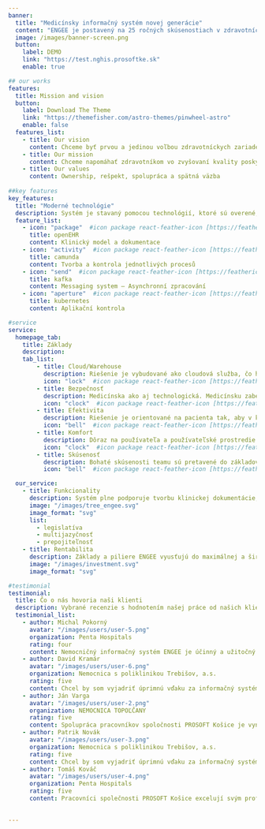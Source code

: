 ```yaml
---
banner:
  title: "Medicínsky informačný systém novej generácie"
  content: "ENGEE je postavený na 25 ročných skúsenostiach v zdravotníckom IT. Tieto skúsenosti sa pretavili do systému s totálnou konfigurovateľnosťou a elastickosťou pre prispôsobenie sa akémukoľvek zdravotnému zariadeniu, jeho procesom a spôsobom tvorby a evidencie klinickej dokumentácie. Zabezpečuje maximálnu bezpečnosť, efektivitu a komfort pacientom, zdravotníckym pracovníkom a manažérom. Poskytuje všetky potrebné prehľady a reporty pre neustále zlepšovanie a zefektívnenie poskytovanej zdravotnej starostlivosti. Je moderný, komplexný, integrovaný a nadčasový."
  image: /images/banner-screen.png
  button:
    label: DEMO
    link: "https://test.nghis.prosoftke.sk"
    enable: true

## our works
features:
  title: Mission and vision
  button:
    label: Download The Theme
    link: "https://themefisher.com/astro-themes/pinwheel-astro"
    enable: false
  features_list:
    - title: Our vision
      content: Chceme byť prvou a jedinou voľbou zdravotníckych zariadení
    - title: Our mission
      content: Chceme napomáhať zdravotníkom vo zvyšovaní kvality poskytovaných služieb a zároveň vo zvyšovaní rentability zdravotníckych zariadení
    - title: Our values
      content: Ownership, rešpekt, spolupráca a spätná väzba
      
##key features
key_features:
  title: "Moderné technológie"
  description: Systém je stavaný pomocou technológií, ktoré sú overené, škálovateľné a otvorené.
  feature_list:
    - icon: "package"  #icon package react-feather-icon [https://feathericons.com/]
      title: openEHR
      content: Klinický model a dokumentace
    - icon: "activity"  #icon package react-feather-icon [https://feathericons.com/]
      title: camunda
      content: Tvorba a kontrola jednotlivých procesů
    - icon: "send"  #icon package react-feather-icon [https://feathericons.com/]
      title: kafka
      content: Messaging system – Asynchronní zpracování
    - icon: "aperture"  #icon package react-feather-icon [https://feathericons.com/]
      title: kubernetes
      content: Aplikační kontrola

#service
service:
  homepage_tab:
    title: Základy
    description: 
    tab_list:
        - title: Cloud/Warehouse
          description: Riešenie je vybudované ako cloudová služba, čo ho umožní efektívne prevádzkovať, zjednodušiť jeho škálovanie a urýchli nasadzovanie nových funkcionalít a zmien. Zároveň riešenie podporuje  zdieľanie údajov o pacientoch medzi jednotlivými nemocničnými zariadeniami s cieľom odbremeniť zdravotný personál od zdĺhavej evidencie údajov z papierových podkladov, pričom bude rešpektovať bezpečnostné a legislatívne predpisy. 
          icon: "lock"  #icon package react-feather-icon [https://feathericons.com/]
        - title: Bezpečnosť
          description: Medicínska ako aj technologická. Medicínsku zabezpečujú jasné a prehľadné procesy týkajúce sa identifikácie, preskripcie, podávania liekov, klinickej dokumentácie. Technickú bezpečnosť zabezpečuje technológia budovaná s ohľadom na kritickosť a citlivosť spracovávaných údajov a zabezpečí maximálnu dostupnosť riešenia, nadštandardnú ochranu pred výpadkami a únikom údajov na všetkých úrovniach
          icon: "clock"  #icon package react-feather-icon [https://feathericons.com/]
        - title: Efektivita
          description: Riešenie je orientované na pacienta tak, aby v každom momente poskytovania zdravotnej starostlivosti mal zdravotnícky personál k dispozícii aktuálne a dôležité informácie o pacientovi bez nutnosti ich zložitého vyhľadania, pričom zohľadňuje rolu prihláseného používateľa a zobrazovať prednostne tie informácie, ktoré sú v kontexte jeho práce podstatné. Pred vypĺňanie  formulárov na základe definovaných hodnôt a machine learningu urýchľuje a zjednodušuje neustále sa opakujúce úkony. Všetko na jeden klik.
          icon: "bell"  #icon package react-feather-icon [https://feathericons.com/]
        - title: Komfort
          description: Dôraz na používateľa a používateľské prostredie. Moderná technológia a architektúra umožňuje vytvoriť prehľadné a samo vysvetľujúce používateľské prostredie, ktoré zkomfortní každodennú prácu zdravotníckeho personálu.   
          icon: "clock"  #icon package react-feather-icon [https://feathericons.com/]
        - title: Skúsenosť
          description: Bohaté skúsenosti teamu sú pretavené do základov NIS novej generácie. Zároveň skúsenosti používateľov pomáhajú NIS neustále vylepšovať. 
          icon: "bell"  #icon package react-feather-icon [https://feathericons.com/]

  our_service:
    - title: Funkcionality
      description: Systém plne podporuje tvorbu klinickej dokumentácie, plánovania a správy zdrojov. Systém je otvorený a je možné ho ďalej rozširovať napojením personálnych, účtovných, manažérskych a ďalších podporných systémov.
      image: "/images/tree_engee.svg"
      image_format: "svg"
      list:
        - legislatíva
        - multijazyčnosť
        - prepojiteľnosť
    - title: Rentabilita
      description: Základy a piliere ENGEE vyusťujú do maximálnej a širokospektrálnej rentability. Táto rentabilita sa odzrkadľuje jednak na ekonomických ukazovateľoch ako aj na zvyšovaní kvality služieb a v neposlednom rade na spokojnosti všetkých účastníkov procesu zdravotnej starostlivosti. Samozrejmosťou sú automatizované presné evidencie spotrebovaných liečiv, materiálu a pomôcok. Výrazná pomoc AI pri výkazníctve, napomáha pri zefektívnení platieb za zdravotnú starostlivosť. Plánovanie zvyšuje mieru vyťaženosti zariadenia a znižuje priame náklady.
      image: "/images/investment.svg"
      image_format: "svg"

#testimonial
testimonial:
  title: Čo o nás hovoria naši klienti
  description: Vybrané recenzie s hodnotením našej práce od našich klientov.
  testimonial_list:
    - author: Michal Pokorný
      avatar: "/images/users/user-5.png"
      organization: Penta Hospitals
      rating: four
      content: Nemocničný informačný systém ENGEE je účinný a užitočný nástroj, ktorý zlepšuje organizáciu a tok informácií v nemocnici, prispieva k vyššej kvalite starostlivosti o pacientov a uľahčuje prácu zdravotníckeho personálu.
    - author: David Kramár
      avatar: "/images/users/user-6.png"
      organization: Nemocnica s poliklinikou Trebišov, a.s.
      rating: five
      content: Chcel by som vyjadriť úprimnú vďaku za informačný systém, ktorý účinne riadi centrálnu prípravovňu liekov.
    - author: Ján Varga
      avatar: "/images/users/user-2.png"
      organization: NEMOCNICA TOPOĽČANY
      rating: five
      content: Spolupráca pracovníkov spoločnosti PROSOFT Košice je vynikajúca vďaka ich pozitívnemu a ústretovému prístupu.
    - author: Patrik Novák
      avatar: "/images/users/user-3.png"
      organization: Nemocnica s poliklinikou Trebišov, a.s.
      rating: five
      content: Chcel by som vyjadriť úprimnú vďaku za informačný systém, ktorý výrazne prispieva k plynulosti a efektivite našej každodennej práce.
    - author: Tomáš Kováč
      avatar: "/images/users/user-4.png"
      organization: Penta Hospitals
      rating: five
      content: Pracovníci společnosti PROSOFT Košice excelují svým profesionálním přístupem a vstřícností v rámci spolupráce.

 
---
```

